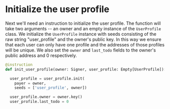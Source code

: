 # Initialize the user profile

Next we'll need an instruction to initialize the user profile. The function will take two arguments -- an owner and an empty instance of the `UserProfile` class. We initialize the `UserProfile` instance with seeds consisting of the raw string "user_profile" and the owner's public key. In this way we ensure that each user can only have one profile and the addresses of those profiles will be unique. We also set the `owner` and `last_todo` fields to the owner's public address and 0 respectively.

```py
@instruction
def init_user_profile(owner: Signer, user_profile: Empty[UserProfile]):

  user_profile = user_profile.init(
    payer = owner,
    seeds = ['user_profile', owner])

  user_profile.owner = owner.key()
  user_profile.last_todo = 0
```
